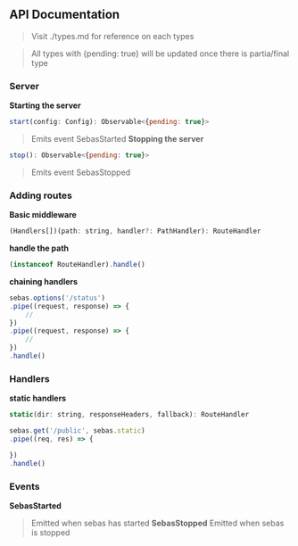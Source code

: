 ## API Documentation

> Visit ./types.md for reference on each types

> All types with {pending: true} will be updated once there is partia/final type

### Server
**Starting the server**
```javascript
start(config: Config): Observable<{pending: true}>
```
> Emits event SebasStarted
**Stopping the server**
```javascript
stop(): Observable<{pending: true}>
```
> Emits event SebasStopped
### Adding routes
**Basic middleware**
```javascript
(Handlers[])(path: string, handler?: PathHandler): RouteHandler
```
**handle the path**
```javascript
(instanceof RouteHandler).handle()
```
**chaining handlers**
```javascript
sebas.options('/status')
.pipe((request, response) => { 
	//
})
.pipe((request, response) => { 
	//
})
.handle()
```
### Handlers
**static handlers**

```javascript
static(dir: string, responseHeaders, fallback): RouteHandler
```

```javascript
sebas.get('/public', sebas.static)
.pipe((req, res) => {

})
.handle()
```

### Events

**SebasStarted**
> Emitted when sebas has started
**SebasStopped**
> Emitted when sebas is stopped
